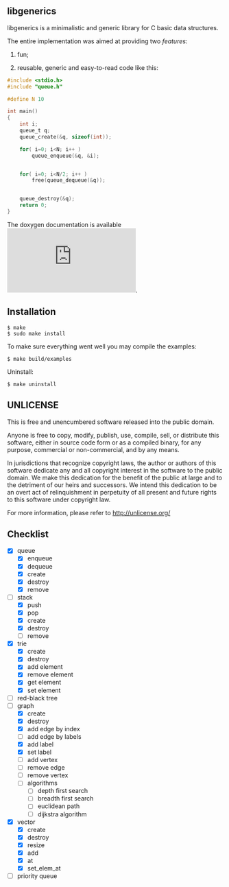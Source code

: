 libgenerics
-----------

libgenerics is a minimalistic and generic library for C basic data structures.

The entire implementation was aimed at providing two _features_:

1. fun;

2. reusable, generic and easy-to-read code like this:

```c
#include <stdio.h>
#include "queue.h"

#define N 10

int main()
{
	int i;
	queue_t q;
	queue_create(&q, sizeof(int));

	for( i=0; i<N; i++ )
		queue_enqueue(&q, &i);


	for( i=0; i<N/2; i++ )
		free(queue_dequeue(&q));


	queue_destroy(&q);
	return 0;
}
```

The doxygen documentation is available ![here](https://github.com/yudi-matsuzake/libgenerics/blob/master/doc/doc.pdf).

Installation
------------

```shell
$ make
$ sudo make install
```

To make sure everything went well you may compile the examples:

```
$ make build/examples
```

Uninstall:

```
$ make uninstall
```

UNLICENSE
---------

This is free and unencumbered software released into the public domain.

Anyone is free to copy, modify, publish, use, compile, sell, or
distribute this software, either in source code form or as a compiled
binary, for any purpose, commercial or non-commercial, and by any
means.

In jurisdictions that recognize copyright laws, the author or authors
of this software dedicate any and all copyright interest in the
software to the public domain. We make this dedication for the benefit
of the public at large and to the detriment of our heirs and
successors. We intend this dedication to be an overt act of
relinquishment in perpetuity of all present and future rights to this
software under copyright law.

For more information, please refer to [<http://unlicense.org/>](http://unlicense.org/)

Checklist
---------


- [x] queue
	- [x] enqueue
	- [x] dequeue
	- [x] create
	- [x] destroy
	- [x] remove
- [ ] stack
	- [x] push
	- [x] pop
	- [x] create
	- [x] destroy
	- [ ] remove
- [x] trie
	- [x] create
	- [x] destroy
	- [x] add element
	- [x] remove element
	- [x] get element
	- [x] set element
- [ ] red-black tree
- [ ] graph
	- [x] create
	- [x] destroy
	- [x] add edge by index
	- [ ] add edge by labels
	- [x] add label
	- [x] set label
	- [ ] add vertex
	- [ ] remove edge
	- [ ] remove vertex
	- [ ] algorithms
		- [ ] depth first search 
		- [ ] breadth first search
		- [ ] euclidean path
		- [ ] dijkstra algorithm
- [x] vector
	- [x] create
	- [x] destroy
	- [x] resize
	- [x] add
	- [x] at
	- [x] set_elem_at
- [ ] priority queue
